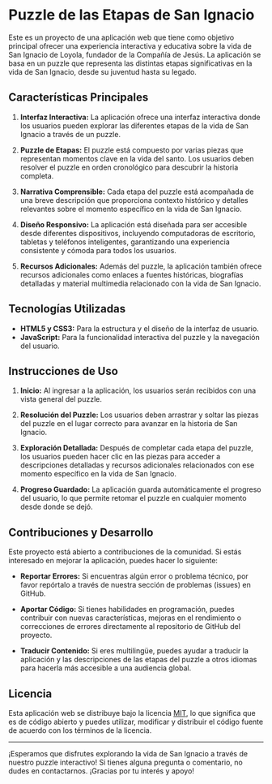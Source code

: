 # Puzzle de las Etapas de San Ignacio

Este es un proyecto de una aplicación web que tiene como objetivo principal ofrecer una experiencia interactiva y educativa sobre la vida de San Ignacio de Loyola, fundador de la Compañía de Jesús. La aplicación se basa en un puzzle que representa las distintas etapas significativas en la vida de San Ignacio, desde su juventud hasta su legado.

## Características Principales

1. **Interfaz Interactiva:** La aplicación ofrece una interfaz interactiva donde los usuarios pueden explorar las diferentes etapas de la vida de San Ignacio a través de un puzzle.

2. **Puzzle de Etapas:** El puzzle está compuesto por varias piezas que representan momentos clave en la vida del santo. Los usuarios deben resolver el puzzle en orden cronológico para descubrir la historia completa.

3. **Narrativa Comprensible:** Cada etapa del puzzle está acompañada de una breve descripción que proporciona contexto histórico y detalles relevantes sobre el momento específico en la vida de San Ignacio.

4. **Diseño Responsivo:** La aplicación está diseñada para ser accesible desde diferentes dispositivos, incluyendo computadoras de escritorio, tabletas y teléfonos inteligentes, garantizando una experiencia consistente y cómoda para todos los usuarios.

5. **Recursos Adicionales:** Además del puzzle, la aplicación también ofrece recursos adicionales como enlaces a fuentes históricas, biografías detalladas y material multimedia relacionado con la vida de San Ignacio.

## Tecnologías Utilizadas

- **HTML5 y CSS3:** Para la estructura y el diseño de la interfaz de usuario.
- **JavaScript:** Para la funcionalidad interactiva del puzzle y la navegación del usuario.

## Instrucciones de Uso

1. **Inicio:** Al ingresar a la aplicación, los usuarios serán recibidos con una vista general del puzzle.
   
2. **Resolución del Puzzle:** Los usuarios deben arrastrar y soltar las piezas del puzzle en el lugar correcto para avanzar en la historia de San Ignacio.

3. **Exploración Detallada:** Después de completar cada etapa del puzzle, los usuarios pueden hacer clic en las piezas para acceder a descripciones detalladas y recursos adicionales relacionados con ese momento específico en la vida de San Ignacio.

4. **Progreso Guardado:** La aplicación guarda automáticamente el progreso del usuario, lo que permite retomar el puzzle en cualquier momento desde donde se dejó.

## Contribuciones y Desarrollo

Este proyecto está abierto a contribuciones de la comunidad. Si estás interesado en mejorar la aplicación, puedes hacer lo siguiente:

- **Reportar Errores:** Si encuentras algún error o problema técnico, por favor repórtalo a través de nuestra sección de problemas (issues) en GitHub.
  
- **Aportar Código:** Si tienes habilidades en programación, puedes contribuir con nuevas características, mejoras en el rendimiento o correcciones de errores directamente al repositorio de GitHub del proyecto.

- **Traducir Contenido:** Si eres multilingüe, puedes ayudar a traducir la aplicación y las descripciones de las etapas del puzzle a otros idiomas para hacerla más accesible a una audiencia global.

## Licencia

Esta aplicación web se distribuye bajo la licencia [MIT](https://opensource.org/licenses/MIT), lo que significa que es de código abierto y puedes utilizar, modificar y distribuir el código fuente de acuerdo con los términos de la licencia.

---

¡Esperamos que disfrutes explorando la vida de San Ignacio a través de nuestro puzzle interactivo! Si tienes alguna pregunta o comentario, no dudes en contactarnos. ¡Gracias por tu interés y apoyo!
